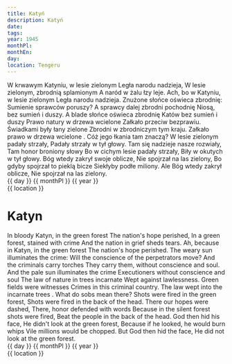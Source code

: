 ```yaml
---
title: Katyń
description: Katyń
date:
tags:
year: 1945
monthPl:
monthEn:
day:
location: Tengeru
---
```


<span class="poem">
        W krwawym Katyniu, w lesie zielonym
        Legła narodu nadzieja,
        W lesie zielonym, zbrodnią splamionym
        A naród w żalu łzy leje.
        Ach, bo w Katyniu, w lesie zielonym
        Legła narodu nadzieja.
Znużone słońce oświeca zbrodnię:
Sumienie sprawców poruszy?
A sprawcy dalej zbrodni pochodnię
Niosą, bez sumień i duszy.
A blade słońce oświeca zbrodnię
Katów bez sumień i duszy
        Prawo natury w drzewa wcielone
        Załkało przeciw bezprawiu.
        Świadkami były łany zielone
        Zbrodni w zbrodniczym tym kraju.
        Załkało prawo w drzewa wcielone .
        Cóż jego łkania tam znaczą?
W lesie zielonym padały strzały,
Padały strzały w tył głowy.
Tam się nadzieje nasze rozwiały,
Tam honor broniony słowy
Bo w cichym lesie padały strzały,
Biły w okutych w tył głowy.
        Bóg wtedy zakrył swoje oblicze,
        Nie spojrzał na las zielony,
        Bo gdyby spojrzał to pieklą bicze
        Siekłyby podłe miliony.
        Ale Bóg wtedy zakrył oblicze,
        Nie spojrzał na las zielony.
</span>

<span class="dateLocation">
<br> {{ day }} {{ monthPl }} {{ year }} <br>
{{ location }} <br>
</span>

# Katyn

<span class="translation">
        In bloody Katyn, in the green forest
        The nation's hope perished,
        In a green forest, stained with crime
        And the nation in grief sheds tears.
        Ah, because in Katyn, in the green forest
        The nation's hope perished.
The weary sun illuminates the crime:
Will the conscience of the perpetrators move?
And the criminals carry torches
They carry them, without conscience and soul.
And the pale sun illuminates the crime
Executioners without conscience and soul
        The law of nature in trees incarnate
        Wept against lawlessness.
        Green fields were witnesses
        Crimes in this criminal country.
        The law wept into the incarnate trees .
        What do sobs mean there?
Shots were fired in the green forest,
Shots were fired in the back of the head.
There our hopes were dashed,
There, honor defended with words
Because in the silent forest shots were fired,
Beat the people in the back of the head.
        God then hid his face,
        He didn't look at the green forest,
        Because if he looked, he would burn whips
        Vile millions would be chopped.
        But God then hid the face,
        He did not look at the green forest.
</span>

<span class="dateLocation">
<br> {{ day }} {{ monthPl }} {{ year }} <br>
{{ location }} <br>
</span>